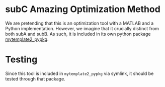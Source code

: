 subC Amazing Optimization Method
======================================
We are pretending that this is an optimization tool with a MATLAB and a Python
implementation.  However, we imagine that it crucially distinct from both subA
and subB.  As such, it is included in its own python package
[mytemplate2_pypkg](https://github.com/jared321/mytemplate/tree/main/mytemplate2_pypkg/src/mytemplate2).

Testing
=======
Since this tool is included in `mytemplate2_pypkg` via symlink, it should be tested through that package.

